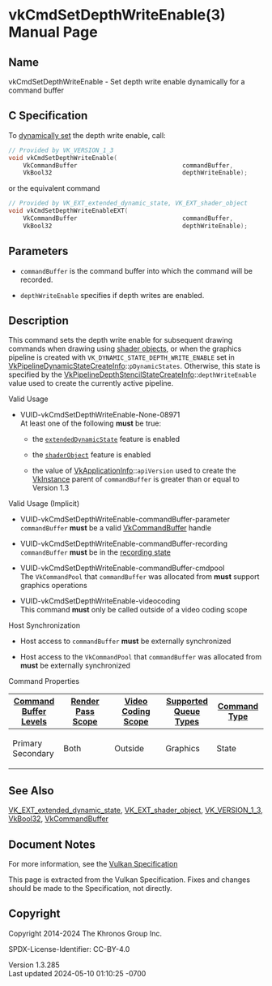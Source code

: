 # vkCmdSetDepthWriteEnable(3) Manual Page

## Name

vkCmdSetDepthWriteEnable - Set depth write enable dynamically for a
command buffer



## <a href="#_c_specification" class="anchor"></a>C Specification

To <a
href="https://registry.khronos.org/vulkan/specs/1.3-extensions/html/vkspec.html#pipelines-dynamic-state"
target="_blank" rel="noopener">dynamically set</a> the depth write
enable, call:

``` c
// Provided by VK_VERSION_1_3
void vkCmdSetDepthWriteEnable(
    VkCommandBuffer                             commandBuffer,
    VkBool32                                    depthWriteEnable);
```

or the equivalent command

``` c
// Provided by VK_EXT_extended_dynamic_state, VK_EXT_shader_object
void vkCmdSetDepthWriteEnableEXT(
    VkCommandBuffer                             commandBuffer,
    VkBool32                                    depthWriteEnable);
```

## <a href="#_parameters" class="anchor"></a>Parameters

- `commandBuffer` is the command buffer into which the command will be
  recorded.

- `depthWriteEnable` specifies if depth writes are enabled.

## <a href="#_description" class="anchor"></a>Description

This command sets the depth write enable for subsequent drawing commands
when drawing using <a
href="https://registry.khronos.org/vulkan/specs/1.3-extensions/html/vkspec.html#shaders-objects"
target="_blank" rel="noopener">shader objects</a>, or when the graphics
pipeline is created with `VK_DYNAMIC_STATE_DEPTH_WRITE_ENABLE` set in
[VkPipelineDynamicStateCreateInfo](https://registry.khronos.org/vulkan/specs/1.3-extensions/man/html/VkPipelineDynamicStateCreateInfo.html)::`pDynamicStates`.
Otherwise, this state is specified by the
[VkPipelineDepthStencilStateCreateInfo](https://registry.khronos.org/vulkan/specs/1.3-extensions/man/html/VkPipelineDepthStencilStateCreateInfo.html)::`depthWriteEnable`
value used to create the currently active pipeline.

Valid Usage

- <a href="#VUID-vkCmdSetDepthWriteEnable-None-08971"
  id="VUID-vkCmdSetDepthWriteEnable-None-08971"></a>
  VUID-vkCmdSetDepthWriteEnable-None-08971  
  At least one of the following **must** be true:

  - the [`extendedDynamicState`](#features-extendedDynamicState) feature
    is enabled

  - the [`shaderObject`](#features-shaderObject) feature is enabled

  - the value of
    [VkApplicationInfo](https://registry.khronos.org/vulkan/specs/1.3-extensions/man/html/VkApplicationInfo.html)::`apiVersion` used to
    create the [VkInstance](https://registry.khronos.org/vulkan/specs/1.3-extensions/man/html/VkInstance.html) parent of `commandBuffer`
    is greater than or equal to Version 1.3

Valid Usage (Implicit)

- <a href="#VUID-vkCmdSetDepthWriteEnable-commandBuffer-parameter"
  id="VUID-vkCmdSetDepthWriteEnable-commandBuffer-parameter"></a>
  VUID-vkCmdSetDepthWriteEnable-commandBuffer-parameter  
  `commandBuffer` **must** be a valid
  [VkCommandBuffer](https://registry.khronos.org/vulkan/specs/1.3-extensions/man/html/VkCommandBuffer.html) handle

- <a href="#VUID-vkCmdSetDepthWriteEnable-commandBuffer-recording"
  id="VUID-vkCmdSetDepthWriteEnable-commandBuffer-recording"></a>
  VUID-vkCmdSetDepthWriteEnable-commandBuffer-recording  
  `commandBuffer` **must** be in the [recording
  state](#commandbuffers-lifecycle)

- <a href="#VUID-vkCmdSetDepthWriteEnable-commandBuffer-cmdpool"
  id="VUID-vkCmdSetDepthWriteEnable-commandBuffer-cmdpool"></a>
  VUID-vkCmdSetDepthWriteEnable-commandBuffer-cmdpool  
  The `VkCommandPool` that `commandBuffer` was allocated from **must**
  support graphics operations

- <a href="#VUID-vkCmdSetDepthWriteEnable-videocoding"
  id="VUID-vkCmdSetDepthWriteEnable-videocoding"></a>
  VUID-vkCmdSetDepthWriteEnable-videocoding  
  This command **must** only be called outside of a video coding scope

Host Synchronization

- Host access to `commandBuffer` **must** be externally synchronized

- Host access to the `VkCommandPool` that `commandBuffer` was allocated
  from **must** be externally synchronized

Command Properties

<table class="tableblock frame-all grid-all stretch">
<colgroup>
<col style="width: 20%" />
<col style="width: 20%" />
<col style="width: 20%" />
<col style="width: 20%" />
<col style="width: 20%" />
</colgroup>
<thead>
<tr class="header">
<th class="tableblock halign-left valign-top"><a
href="#VkCommandBufferLevel">Command Buffer Levels</a></th>
<th class="tableblock halign-left valign-top"><a
href="#vkCmdBeginRenderPass">Render Pass Scope</a></th>
<th class="tableblock halign-left valign-top"><a
href="#vkCmdBeginVideoCodingKHR">Video Coding Scope</a></th>
<th class="tableblock halign-left valign-top"><a
href="#VkQueueFlagBits">Supported Queue Types</a></th>
<th class="tableblock halign-left valign-top"><a
href="#fundamentals-queueoperation-command-types">Command Type</a></th>
</tr>
</thead>
<tbody>
<tr class="odd">
<td class="tableblock halign-left valign-top"><p>Primary<br />
Secondary</p></td>
<td class="tableblock halign-left valign-top"><p>Both</p></td>
<td class="tableblock halign-left valign-top"><p>Outside</p></td>
<td class="tableblock halign-left valign-top"><p>Graphics</p></td>
<td class="tableblock halign-left valign-top"><p>State</p></td>
</tr>
</tbody>
</table>

## <a href="#_see_also" class="anchor"></a>See Also

[VK_EXT_extended_dynamic_state](https://registry.khronos.org/vulkan/specs/1.3-extensions/man/html/VK_EXT_extended_dynamic_state.html),
[VK_EXT_shader_object](https://registry.khronos.org/vulkan/specs/1.3-extensions/man/html/VK_EXT_shader_object.html),
[VK_VERSION_1_3](https://registry.khronos.org/vulkan/specs/1.3-extensions/man/html/VK_VERSION_1_3.html), [VkBool32](https://registry.khronos.org/vulkan/specs/1.3-extensions/man/html/VkBool32.html),
[VkCommandBuffer](https://registry.khronos.org/vulkan/specs/1.3-extensions/man/html/VkCommandBuffer.html)

## <a href="#_document_notes" class="anchor"></a>Document Notes

For more information, see the <a
href="https://registry.khronos.org/vulkan/specs/1.3-extensions/html/vkspec.html#vkCmdSetDepthWriteEnable"
target="_blank" rel="noopener">Vulkan Specification</a>

This page is extracted from the Vulkan Specification. Fixes and changes
should be made to the Specification, not directly.

## <a href="#_copyright" class="anchor"></a>Copyright

Copyright 2014-2024 The Khronos Group Inc.

SPDX-License-Identifier: CC-BY-4.0

Version 1.3.285  
Last updated 2024-05-10 01:10:25 -0700
